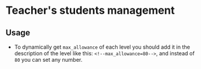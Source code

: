 # Teacher's students management

## Usage

- To dynamically get `max_allowance` of each level you should add it in the description of the level like this: `<!--max_allowance=80-->`, and instead of `80` you can set any number.
